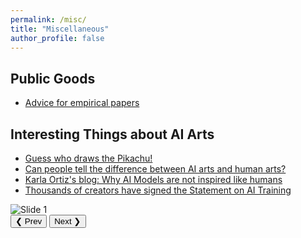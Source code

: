 ```yaml
---
permalink: /misc/
title: "Miscellaneous"
author_profile: false
---
```


## Public Goods

- [Advice for empirical papers](https://blogs.ubc.ca/khead/research/research-advice)

## Interesting Things about AI Arts

- [Guess who draws the Pikachu!](https://sijielin.github.io/files/what_is_sref.pdf)
- [Can people tell the difference between AI arts and human arts?](https://www.astralcodexten.com/p/how-did-you-do-on-the-ai-art-turing)
- [Karla Ortiz's blog: Why AI Models are not inspired like humans](https://www.kortizblog.com/blog/why-ai-models-are-not-inspired-like-humans)
- [Thousands of creators have signed the Statement on AI Training](https://authorsguild.org/news/sign-the-statement-on-ai-training/)


<div class="slider">
  <img id="slideImg" src="https://www.sijielin.com/files/what_is_sref/Slide3.JPG" alt="Slide 1" />
  <br>
  <button onclick="prevSlide()">❮ Prev</button>
  <button onclick="nextSlide()">Next ❯</button>
</div>

<script>
  /* JavaScript Slider Code - wrapped in block comments to avoid // issues */
  let slideIndex = 0;
  const slides = [
    "https://www.sijielin.com/files/what_is_sref/Slide1.JPG",
    "https://www.sijielin.com/files/what_is_sref/Slide2.JPG",
    "https://www.sijielin.com/files/what_is_sref/Slide3.JPG"
  ];

  function showSlide(index) {
    const img = document.getElementById("slideImg");
    if (index < 0) slideIndex = slides.length - 1;
    else if (index >= slides.length) slideIndex = 0;
    else slideIndex = index;
    img.src = slides[slideIndex];
  }

  function nextSlide() {
    showSlide(slideIndex + 1);
  }

  function prevSlide() {
    showSlide(slideIndex - 1);
  }

  // Initial display
  showSlide(slideIndex);
</script>

